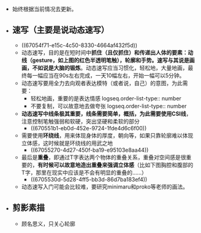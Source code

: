 - 始终根据当前情况去更新。
- ## 速写（主要是说动态速写）
	- ((67054f71-e15c-4c50-8330-4664af432f5d))
	- 动态速写，目的是在短时间中**抓住（且仅抓住）**和传递出人体的要素：动线（gesture，如上图的红色半透明笔触），轮廓和手势。速写与其说是画画，不如说是**大脑的锻炼**。动态速写应当习惯化，轻松地，大量地画，最终每一幅应当在90s左右完成，一天10幅左右，开始一幅可以5分钟。
	- 动态速写要用全力去向观者表达模特（或者说，自己）的意图，为此需要：
		- 轻松地画，重要的是表达情感
		  logseq.order-list-type:: number
		- 不要复制，可以故意地去做夸张
		  logseq.order-list-type:: number
	- **动态速写中线条极其重要，线条需要简单，概括，为此需要使用CSI线**，注意控制笔触强弱和软硬，突出坚硬和柔软的部分
		- ((670551b1-eb0d-452e-9724-1fde4d6c6f00))
	- 需要使用**环绕线**，用来体现身体的厚度，朝向等，如果只靠轮廓难以体现立体感，这时候就是环绕线的用武之地
		- ((67055270-4d27-450f-ba19-e95103e8aa44))
	- 最后是**重叠**，即通过T字表达两个物体的重叠关系，重叠对空间感是很重要的，**有时候可以故意地造出重叠来强调立体感**（比如下图胸腔和腹部的T字，那里在现实中应该是不会有明显的重叠的……）
		- ((6705530d-5d28-4ff5-bb3d-86d7ba183ef4))
	- 动态速写入门可能会比较难，要研究minimaru和proko等老师的画法。
- ## 剪影素描
	- 顾名思义，只关心轮廓